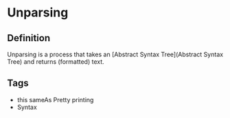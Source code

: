 # Unparsing

## Definition

Unparsing is a process that takes an [Abstract Syntax Tree](Abstract Syntax Tree) and returns (formatted) text.

## Tags
* this sameAs Pretty printing
* Syntax